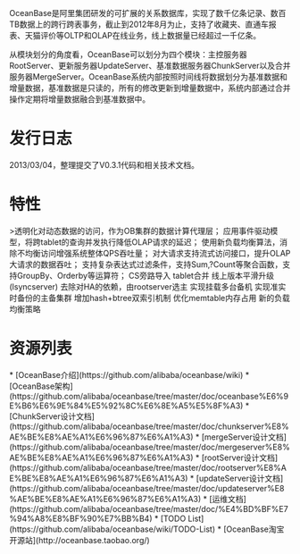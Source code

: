 OceanBase是阿里集团研发的可扩展的关系数据库，实现了数千亿条记录、数百TB数据上的跨行跨表事务，截止到2012年8月为止，支持了收藏夹、直通车报表、天猫评价等OLTP和OLAP在线业务，线上数据量已经超过一千亿条。

从模块划分的角度看，OceanBase可以划分为四个模块：主控服务器RootServer、更新服务器UpdateServer、基准数据服务器ChunkServer以及合并服务器MergeServer。OceanBase系统内部按照时间线将数据划分为基准数据和增量数据，基准数据是只读的，所有的修改更新到增量数据中，系统内部通过合并操作定期将增量数据融合到基准数据中。

<h1>发行日志</h1>
2013/03/04，整理提交了V0.3.1代码和相关技术文档。

<h1>特性</h1>
>透明化对动态数据的访问，作为OB集群的数据计算代理层；  
应用事件驱动模型，将跨tablet的查询并发执行降低OLAP请求的延迟；  
使用新负载均衡算法，消除不均衡访问增强系统整体QPS吞吐量；
对大请求支持流式访问接口，提升OLAP大请求的数据吞吐；
支持复杂表达式过滤条件，支持Sum,?Count等聚合函数，支持GroupBy、Orderby等运算符；
CS旁路导入  
tablet合并  
线上版本平滑升级(lsyncserver)  
去除对HA的依赖，由rootserver选主  
实现挂载多台备机  
实现准实时备份的主备集群  
增加hash+btree双索引机制  
优化memtable内存占用  
新的负载均衡策略  

<h1>资源列表</h1>
* [OceanBase介绍](https://github.com/alibaba/oceanbase/wiki)
* [OceanBase架构](https://github.com/alibaba/oceanbase/tree/master/doc/oceanbase%E6%9E%B6%E6%9E%84%E5%92%8C%E6%8E%A5%E5%8F%A3)
* [ChunkServer设计文档](https://github.com/alibaba/oceanbase/tree/master/doc/chunkserver%E8%AE%BE%E8%AE%A1%E6%96%87%E6%A1%A3)
* [mergeServer设计文档](https://github.com/alibaba/oceanbase/tree/master/doc/mergeserver%E8%AE%BE%E8%AE%A1%E6%96%87%E6%A1%A3)
* [rootServer设计文档](https://github.com/alibaba/oceanbase/tree/master/doc/rootserver%E8%AE%BE%E8%AE%A1%E6%96%87%E6%A1%A3)
* [updateServer设计文档](https://github.com/alibaba/oceanbase/tree/master/doc/updateserver%E8%AE%BE%E8%AE%A1%E6%96%87%E6%A1%A3)
* [运维文档](https://github.com/alibaba/oceanbase/tree/master/doc/%E4%BD%BF%E7%94%A8%E8%BF%90%E7%BB%B4)
* [TODO List](https://github.com/alibaba/oceanbase/wiki/TODO-List)
* [OceanBase淘宝开源站](http://oceanbase.taobao.org/)
<br>
